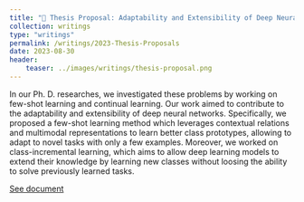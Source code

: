 ```yaml
---
title: "🌊 Thesis Proposal: Adaptability and Extensibility of Deep Neural Networks"
collection: writings
type: "writings"
permalink: /writings/2023-Thesis-Proposals
date: 2023-08-30
header:
    teaser: ../images/writings/thesis-proposal.png
---
```

In our Ph. D. researches, we investigated these problems by working on few-shot learning and
continual learning. Our work aimed to contribute to the adaptability and extensibility of deep neural
networks. Specifically, we proposed a few-shot learning method which leverages contextual relations
and multimodal representations to learn better class prototypes, allowing to adapt to novel tasks with
only a few examples. Moreover, we worked on class-incremental learning, which aims to allow deep
learning models to extend their knowledge by learning new classes without loosing the ability to solve
previously learned tasks.

[See document](https://drive.google.com/file/d/1clirHW-J-wpr88gBCsw6azsHDq8U5_rk/view?usp=sharing)